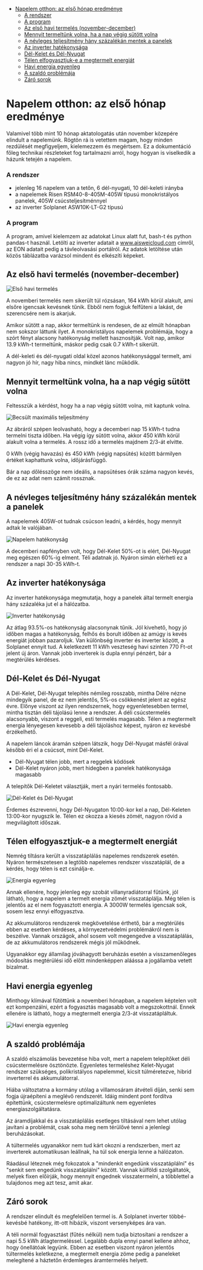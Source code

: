 - [Napelem otthon: az első hónap eredménye](#napelem-otthon-az-első-hónap-eredménye)
    - [A rendszer](#a-rendszer)
    - [A program](#a-program)
  - [Az első havi termelés (november-december)](#az-első-havi-termelés-november-december)
  - [Mennyit termeltünk volna, ha a nap végig sütött volna](#mennyit-termeltünk-volna-ha-a-nap-végig-sütött-volna)
  - [A névleges teljesítmény hány százalékán mentek a panelek](#a-névleges-teljesítmény-hány-százalékán-mentek-a-panelek)
  - [Az inverter hatékonysága](#az-inverter-hatékonysága)
  - [Dél-Kelet és Dél-Nyugat](#dél-kelet-és-dél-nyugat)
  - [Télen elfogyasztjuk-e a megtermelt energiát](#télen-elfogyasztjuk-e-a-megtermelt-energiát)
  - [Havi energia egyenleg](#havi-energia-egyenleg)
  - [A szaldó problémája](#a-szaldó-problémája)
  - [Záró sorok](#záró-sorok)

# Napelem otthon: az első hónap eredménye

Valamivel több mint 10 hónap aktatologatás után november közepére elindult a napelemünk. Rögtön rá is vetettem magam, hogy minden rezdülését megfigyeljem, kielemezzem és megértsem. Ez a dokumentáció főleg technikai részleteket fog tartalmazni arról, hogy hogyan is viselkedik a házunk tetején a napelem.

### A rendszer

* jelenleg 16 napelem van a tetőn, 6 dél-nyugati, 10 dél-keleti irányba
* a napelemek Risen RSM40-8-405M-405W típusú monokristályos panelek, 405W csúcsteljesítménnyel
* az inverter Solplanet ASW10K-LT-G2 típusú

### A program

A program, amivel kielemzem az adatokat Linux alatt fut, bash-t és python pandas-t használ. Letölti az inverter adatait a www.aisweicloud.com címről, az EON adatait pedig a távleolvasási portálról. Az adatok letöltése után közös táblázatba varázsol mindent és elkészíti képeket.

## Az első havi termelés (november-december)

![Első havi termelés](doksiképek/HaviTermelés.png)

A novemberi termelés nem sikerült túl rózsásan, 164&nbsp;kWh körül alakult, ami elsőre igencsak kevésnek tűnik. Ebből nem fogjuk felfűteni a lakást, de szerencsére nem is akarjuk.

Amikor sütött a nap, akkor termeltünk is rendesen, de az elmúlt hónapban nem sokszor láttunk ilyet. A monokristályos napelemek problémája, hogy a szórt fényt alacsony hatékonyság mellett hasznosítják. Volt nap, amikor 13.9&nbsp;kWh-t termeltünk, máskor pedig csak 0.7&nbsp;kWh-t sikerült.

A dél-keleti és dél-nyugati oldal közel azonos hatékonysággal termelt, ami nagyon jó hír, nagy hiba nincs, mindkét lánc működik.

## Mennyit termeltünk volna, ha a nap végig sütött volna

Feltesszük a kérdést, hogy ha a nap végig sütött volna, mit kaptunk volna.

![Becsült maximális teljesítmény](doksiképek/BecsültMaximálisTeljesítmény-2022-12-12.png)

Az ábráról szépen leolvasható, hogy a decemberi nap 15&nbsp;kWh-t tudna termelni tiszta időben. Ha végig így sütött volna, akkor 450&nbsp;kWh körül alakult volna a termelés. A rossz idő a termelés majdnem 2/3-át elvitte.

 0&nbsp;kWh (végig havazás) és 450&nbsp;kWh (végig napsütés) között bármilyen értéket kaphattunk volna, időjárásfüggő.

Bár a nap dőlésszöge nem ideális, a napsütéses órák száma nagyon kevés, de ez az adat nem számít rossznak.

## A névleges teljesítmény hány százalékán mentek a panelek

A napelemek 405W-ot tudnak csúcson leadni, a kérdés, hogy mennyit adtak le valójában.

![Napelem hatékonyság](doksiképek/PillanatnyiNapelemHatékonyság-2022-12-12.png)

A decemberi napfényben volt, hogy Dél-Kelet 50%-ot is elért, Dél-Nyugat meg egészen 60%-ig elment. Téli adatnak jó. Nyáron simán elérheti ez a rendszer a napi 30-35&nbsp;kWh-t.

## Az inverter hatékonysága

Az inverter hatékonysága megmutatja, hogy a panelek által termelt energia hány százaléka jut el a hálózatba.

![Inverter hatékonyság](doksiképek/HaviInverterHatékonyság.png)

Az átlag 93.5%-os hatékonyság alacsonynak tűnik. Jól kivehető, hogy jó időben magas a hatékonyság, felhős és borult időben az amúgy is kevés energiát jobban pazaroljuk. Van különbség inverter és inverter között, a Solplanet ennyit tud. A keletkezett 11&nbsp;kWh veszteség havi szinten 770&nbsp;Ft-ot jelent új áron. Vannak jobb inverterek is dupla ennyi pénzért, bár a megtérülés kérdéses.

## Dél-Kelet és Dél-Nyugat

A Dél-Kelet, Dél-Nyugat telepítés némileg rosszabb, mintha Délre nézne mindegyik panel, de ez nem jelentős, 5%-os csökkenést jelent az egész évre. Előnye viszont az ilyen rendszernek, hogy egyenletesebben termel, mintha tisztán déli tájolású lenne a rendszer. A déli csúcstermelés alacsonyabb, viszont a reggeli, esti termelés magasabb. Télen a megtermelt energia lényegesen kevesebb a déli tájoláshoz képest, nyáron ez kevésbé érzékelhető.

A napelem láncok áramán szépen látszik, hogy Dél-Nyugat másfél órával később éri el a csúcsot, mint Dél-Kelet.

 * Dél-Nyugat télen jobb, mert a reggelek ködösek
 * Dél-Kelet nyáron jobb, mert hidegben a panelek hatékonysága magasabb


A telepítők Dél-Keletet választják, mert a nyári termelés fontosabb.


![Dél-Kelet és Dél-Nyugat](doksiképek/PillanatnyiÁram.png)

Érdemes észrevenni, hogy Dél-Nyugaton 10:00-kor kel a nap, Dél-Keleten 13:00-kor nyugszik le. Télen ez okozza a kiesés zömét, nagyon rövid a megvilágított időszak.

## Télen elfogyasztjuk-e a megtermelt energiát

Nemrég tiltásra került a visszatáplálás napelemes rendszerek esetén. Nyáron természetesen a legtöbb napelemes rendszer visszatáplál, de a kérdés, hogy télen is ezt csinálja-e.

![Energia egyenleg](doksiképek/PillanatnyiFogyasztásÉsTermelés-2022-12-07.png)

Annak ellenére, hogy jelenleg egy szobát villanyradiátorral fűtünk, jól látható, hogy a napelem a termelt energia zömét visszatáplálja. Még télen is jelentős az el nem fogyasztott energia. A 3000W termelés igencsak sok, sosem lesz ennyi elfogyasztva.

Az akkumulátoros rendszerek megkövetelése érthető, bár a megtérülés ebben az esetben kérdéses, a környezetvédelmi problémákról nem is beszélve. Vannak országok, ahol sosem volt megengedve a visszatáplálás, de az akkumulátoros rendszerek mégis jól működnek.

Ugyanakkor egy államilag jóváhagyott beruházás esetén a visszamenőleges módosítás megtérülési idő előtt mindenképpen aláássa a jogállamba vetett bizalmat.

## Havi energia egyenleg

Minthogy klímával fűtöttünk a novemberi hónapban, a napelem képtelen volt ezt kompenzálni, ezért a fogyasztás magasabb volt a megszokottnál. Ennek ellenére is látható, hogy a megtermelt energia 2/3-át visszatápláltuk.

![Havi energia egyenleg](doksiképek/HaviFogyasztásÉsTermelés-2022-11-14.png)

## A szaldó problémája

A szaldó elszámolás bevezetése hiba volt, mert a napelem telepítőket déli csúcstermelésre ösztönözte. Egyenletes termeléshez Kelet-Nyugat rendszer szükséges, polikristályos napelemmel, kicsit túlméretezve, hibrid inverterrel és akkumulátorral.

Hiába változtatna a kormány utólag a villamosáram átvételi díján, senki sem fogja újraépíteni a meglévő rendszerét. Idáig mindent pont fordítva építettünk, csúcstermelésre optimalizáltunk nem egyenletes energiaszolgáltatásra.

Az áramdíjakkal és a visszatáplálás esetleges tiltásával nem lehet utólag javítani a problémát, csak soha meg nem térülővé tenni a jelenlegi beruházásokat.

A túltermelés ugyanakkor nem tud kárt okozni a rendszerben, mert az inverterek automatikusan leállnak, ha túl sok energia  lenne a hálózaton.

Ráadásul léteznek még fokozatok a "mindenkit engedünk visszatáplálni" és "senkit sem engedünk visszatáplálni" között. Vannak külföldi szolgáltatók, melyek fixen előírják, hogy mennyit engednek visszatermelni, a többlettel a tulajdonos meg azt tesz, amit akar.

## Záró sorok

A rendszer elindult és megfelelően termel is. A Solplanet inverter többé-kevésbé hatékony, itt-ott hibázik, viszont versenyképes ára van.

A téli normál fogyasztást (fűtés nélkül) nem tudja biztosítani a rendszer a napi 5.5&nbsp;kWh átlagtermeléssel. Legalább dupla ennyi panel kellene ahhoz, hogy önellátóak legyünk. Ebben az esetben viszont nyáron jelentős túltermelés keletkezne, a megtermelt energia zöme pedig a paneleket melegítené a háztetőn érdemleges áramtermelés helyett.

